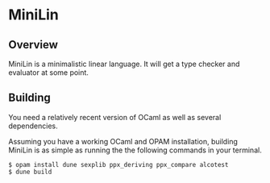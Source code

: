 # MiniLin

## Overview

MiniLin is a minimalistic linear language. It will get a type checker and
evaluator at some point.

## Building

You need a relatively recent version of OCaml as well as several dependencies.

Assuming you have a working OCaml and OPAM installation, building MiniLin is as
simple as running the the following commands in your terminal.

```shell
$ opam install dune sexplib ppx_deriving ppx_compare alcotest
$ dune build
```
